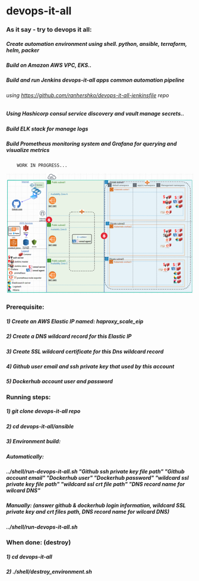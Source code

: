 # devops-it-all
   
   ### As it say - try to devops it all:
   ##### Create automation environment using shell. python, ansible, terraform, helm, packer
   ##### Build on Amazon AWS VPC, EKS..
   ##### Build and run Jenkins devops-it-all apps common automation pipeline 
   ######      using https://github.com/ranhershko/devops-it-all-jenkinsfile repo
   ##### Using Hashicorp consul service discovery and vault manage secrets..
   ##### Build ELK stack for manage logs
   ##### Build Prometheus monitoring system and Grafana for querying and visualize metrics
        WORK IN PROGRESS...
   <img src="images/env-status.png" width="1200" >
   
   ### Prerequisite:
   ##### 1) Create an AWS Elastic IP named: haproxy_scale_eip
   ##### 2) Create a DNS wildcard record for this Elastic IP
   ##### 3) Create SSL wildcard certificate for this Dns wildcard record
   ##### 4) Github user email and ssh private key that used by this account
   ##### 5) Dockerhub account user and password 


   ### Running steps:
   ##### 1) git clone devops-it-all repo
   ##### 2) cd devops-it-all/ansible
   ##### 3) Environment build: 
   ##### Automatically: 
   ##### ../shell/run-devops-it-all.sh "Github ssh private key file path" "Github account email" "Dockerhub user" "Dockerhub password" "wildcard ssl private key file path" "wildcard ssl crt file path" "DNS record name for wilcard DNS"
   ##### Manually: (answer github & dockerhub login information, wildcard SSL private key and crt files path, DNS record name for wilcard DNS)
   ##### ../shell/run-devops-it-all.sh
        
   ### When done: (destroy)
   ##### 1) cd devops-it-all
   ##### 2) ./shell/destroy_environment.sh
